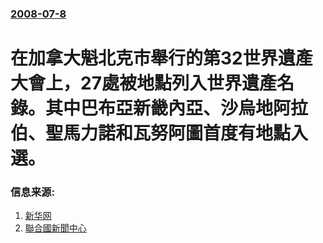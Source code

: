 ### [2008-07-8](/news/2008/07/8/index.md)

##### 
# 在加拿大魁北克市舉行的第32世界遺產大會上，27處被地點列入世界遺產名錄。其中巴布亞新畿內亞、沙烏地阿拉伯、聖馬力諾和瓦努阿圖首度有地點入選。




### 信息来源:

1. [新华网](http://news.xinhuanet.com/newscenter/2008-07/09/content_8516368.htm)
2. [聯合國新聞中心](http://www.un.org/apps/news/story.asp?NewsID=27307&Cr=unesco&Cr1=)
